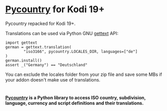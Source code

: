 # [Pycountry][pycountry-website] for Kodi 19+

Pycountry repacked for Kodi 19+.

Translations can be used via Python GNU [gettext][gettext-website] API:

```
import gettext
german = gettext.translation(
        "iso3166", pycountry.LOCALES_DIR, languages=["de"]
)
german.install()
assert _("Germany") == "Deutschland"
```

You can exclude the locales folder from your zip file and save some MBs if your addon doesn't make use of translations.


# 
#### [Pycountry][pycountry-website] is a Python library to access ISO country, subdivision, language, currency and script definitions and their translations.



[pycountry-website]: https://github.com/flyingcircusio/pycountry
[gettext-website]: https://docs.python.org/3/library/gettext.html



